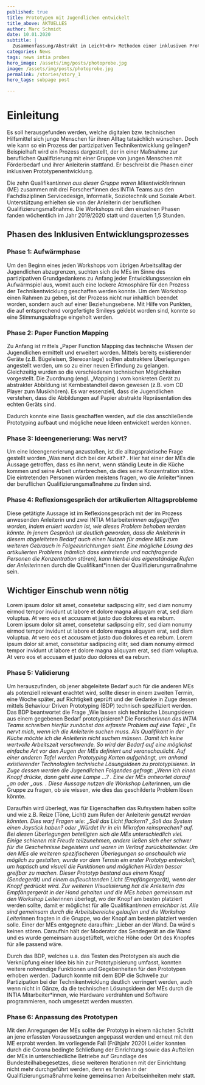 ```yaml
---
published: true
title: Prototypen mit Jugendlichen entwickelt
title_above: AKTUELLES
author: Marc Schmidt
date: 10.01.2020
subtitle: |
  Zusammenfassung/Abstrakt in Leicht<br> Methoden einer inklusiven Prototypenentwicklung mit Jugendlichen mit Beeinträchtigung. Das INTIA Projekt strebt eine Technikentwicklung an, die Jugendliche aus dem Kontext der Behinderten und Jugendhilfe partizipativ mitgestalten.
categories: News
tags: news intia probes
hero_image: /assets/img/posts/photoprobe.jpg
image: /assets/img/posts/photoprobe.jpg
permalink: /stories/story_1
hero_tags: subpage post

---
```


# Einleitung
Es soll herausgefunden werden, welche digitalen bzw. technischen Hilfsmittel sich junge Menschen für
ihren Alltag tatsächlich wünschen. Doch wie kann so ein Prozess der partizipativen Technikentwicklung
gelingen? Beispielhaft wird ein Prozess dargestellt, der in einer Maßnahme zur beruflichen
Qualifizierung mit einer Gruppe von jungen Menschen mit Förderbedarf und ihrer Anleiterin stattfand.
Er beschreibt die Phasen einer inklusiven Prototypenentwicklung.

Die zehn Qualifikant*innen aus dieser Gruppe waren Mitentwickler*innen (ME) zusammen mit drei
Forscher*innen des INTIA Teams aus den Fachdisziplinen Servicedesign, Informatik, Soziotechnik und
Soziale Arbeit. Unterstützung erhielten sie von der Anleiterin der beruflichen
Qualifizierungsmaßnahme. Die Workshops mit den einzelnen Phasen fanden wöchentlich im Jahr
2019/2020 statt und dauerten 1,5 Stunden.

## Phasen des Inklusiven Entwicklungsprozesses
### Phase 1: Aufwärmphase
Um den Beginn eines jeden Workshops vom übrigen Arbeitsalltag der Jugendlichen abzugrenzen,
suchten sich die MEs im Sinne des partizipativen Grundgedankens zu Anfang jeder
Entwicklungssession ein Aufwärmspiel aus, womit auch eine lockere Atmosphäre für den Prozess der
Technikentwicklung geschaffen werden konnte. Um dem Workshop einen Rahmen zu geben, ist der
Prozess nicht nur inhaltlich beendet worden, sondern auch auf einer Beziehungsebene. Mit Hilfe von
Punkten, die auf entsprechend vorgefertigte Smileys geklebt worden sind, konnte so eine
Stimmungsabfrage eingeholt werden.

### Phase 2: Paper Function Mapping
Zu Anfang ist mittels „Paper Function Mapping das technische Wissen der Jugendlichen ermittelt und
erweitert worden. Mittels bereits existierender Geräte (z.B. Bügeleisen, Stereoanlage) sollten
abstraktere Überlegungen angestellt werden, um so zu einer neuen Erfindung zu gelangen.
Gleichzeitig wurden so die verschiedenen technischen Möglichkeiten vorgestellt. Die Zuordnung (engl.
„Mapping ) vom konkreten Gerät zu abstrakter Abbildung ist Kernbestandteil davon gewesen (z.B.
vom CD Player zum Musikhören). Es war essenziell, dass die Jugendlichen verstehen, dass die
Abbildungen auf Papier abstrakte Repräsentation des echten Geräts sind.

Dadurch konnte eine Basis geschaffen werden, auf die das anschließende Prototyping aufbaut und
mögliche neue Ideen entwickelt werden können.

### Phase 3: Ideengenerierung: Was nervt?
Um eine Ideengenerierung anzustoßen, ist die alltagspraktische Frage gestellt worden „Was nervt dich
bei der Arbeit? . Hier hat einer der MEs die Aussage getroffen, dass es ihn nervt, wenn ständig Leute
in die Küche kommen und seine Arbeit unterbrechen, da dies seine Konzentration störe. Die
eintretenden Personen würden meistens fragen, wo die Anleiter*innen der beruflichen
Qualifizierungsmaßnahme zu finden sind.

### Phase 4: Reflexionsgespräch der artikulierten Alltagsprobleme
Diese getätigte Aussage ist im Reflexionsgespräch mit der im Prozess anwesenden Anleiterin und zwei
INTIA Mitarbeiter*innen aufgegriffen worden, indem eruiert worden ist, wie dieses Problem behoben
werden könnte. In jenem Gespräch ist deutlich geworden, dass die Anleiterin in diesem abgeleiteten
Bedarf auch einen Nutzen für andere MEs zum weiteren Gebrauch in Folgeeinrichtungen sieht. Eine
mögliche Lösung des artikulierten Problems (nämlich dass eintretende und nachfragende Personen die
Konzentration stören), kann hierbei das eigenständige Rufen der Anleiter*innen durch die
Qualifikant*innen der Qualifizierungsmaßnahme sein.

<div class="highlighter two-columns">

## Wichtiger Einschub wenn nötig
Lorem ipsum dolor sit amet, consetetur sadipscing elitr, sed diam nonumy eirmod tempor invidunt ut labore et dolore magna aliquyam erat, sed diam voluptua. At vero eos et accusam et justo duo dolores et ea rebum.
<br>
Lorem ipsum dolor sit amet, consetetur sadipscing elitr, sed diam nonumy eirmod tempor invidunt ut labore et dolore magna aliquyam erat, sed diam voluptua. At vero eos et accusam et justo duo dolores et ea rebum. Lorem ipsum dolor sit amet, consetetur sadipscing elitr, sed diam nonumy eirmod tempor invidunt ut labore et dolore magna aliquyam erat, sed diam voluptua. At vero eos et accusam et justo duo dolores et ea rebum.
</div>

### Phase 5: Validierung
Um herauszufinden, ob jener abgeleitete Bedarf auch für die anderen MEs als potenziell relevant
erachtet wird, sollte dieser in einem zweiten Termin, eine Woche später, auf Richtigkeit geprüft und
der Gedanke in Zuge dessen mittels Behaviour Driven Prototyping (BDP) technisch spezifiziert werden.
Das BDP beantwortet die Frage „Wie lassen sich technische Lösungsideen aus einem gegebenen
Bedarf prototypisieren? Die Forscher*innen des INTIA Teams schreiben hierfür zunächst das erfasste
Problem auf eine Tafel: „Es nervt mich, wenn ich die Anleiterin suchen muss. Als Qualifikant in der
Küche möchte ich die Anleiterin nicht suchen müssen. Damit ich keine wertvolle Arbeitszeit
verschwende. So wird der Bedarf auf eine möglichst einfache Art vor den Augen der MEs definiert und
veranschaulicht. Auf einer anderen Tafel werden Prototyping Karten aufgehängt, um anhand
existierender Technologien technische Lösungsideen zu prototypisieren. In Zuge dessen werden die
Jugendlichen Folgendes gefragt: „Wenn ich einen Knopf drücke, dann geht eine Lampe …? . Eine der
MEs antwortet darauf „an oder „aus. . Diese Aussage nutzen die Workshop Leiter*innen, um die
Gruppe zu fragen, ob sie wissen, wie dies das geschilderte Problem lösen könnte.

Daraufhin wird überlegt, was für Eigenschaften das Rufsystem haben sollte und wie z.B. Reize (Töne,
Licht) zum Rufen der Anleiter*in genutzt werden könnten. Dies warf Fragen wie: „Soll das Licht
flackern? „Soll das System einen Joystick haben? oder „Würdet ihr in ein Mikrofon reinsprechen?
auf. Bei diesen Überlegungen beteiligten sich die MEs unterschiedlich viel. Einige schienen mit Freude
teilzunehmen, andere ließen sich eher schwer für die Geschehnisse begeistern und waren im Verlauf
zurückhaltender. Um den MEs die weiteren spezifischeren Überlegungen so anschaulich wie möglich zu
gestalten, wurde vor dem Termin ein erster Prototyp entwickelt, um haptisch und visuell die
Funktionen und möglichen Hürden besser greifbar zu machen. Dieser Prototyp bestand aus einem
Knopf (Sendegerät) und einem aufleuchtenden Licht (Empfängergerät), wenn der Knopf gedrückt wird.
Zur weiteren Visualisierung hat die Anleiterin das Empfängergerät in der Hand gehalten und die MEs
haben gemeinsam mit den Workshop Leiter*innen überlegt, wo der Knopf am besten platziert werden
sollte, damit er möglichst für alle Qualifikant*innen erreichbar ist. Alle sind gemeinsam durch die
Arbeitsbereiche gelaufen und die Workshop Leiter*innen fragten in die Gruppe, wo der Knopf am
besten platziert werden solle. Einer der MEs entgegnete daraufhin: „Lieber an der Wand. Da würd s
keinen stören. Daraufhin hält der Moderator das Sendegerät an die Wand und es wurde gemeinsam
ausgetüftelt, welche Höhe oder Ort des Knopfes für alle passend wäre. 

Durch das BDP, welches u.a. das Testen des Prototypen als auch die Verknüpfung einer Idee bis hin
zur Prototypisierung umfasst, konnten weitere notwendige Funktionen und Gegebenheiten für den
Prototypen erhoben werden. Dadurch konnte mit dem BDP die Schwelle zur Partizipation bei der
Technikentwicklung deutlich verringert werden, auch wenn nicht in Gänze, da die technischen
Lösungsideen der MEs durch die INTIA Mitarbeiter*innen, wie Hardware verdrahten und Software
programmieren, noch umgesetzt werden mussten.

### Phase 6: Anpassung des Prototypen

Mit den Anregungen der MEs sollte der Prototyp in einem nächsten Schritt an jene erfassten
Voraussetzungen angepasst werden und erneut mit den ME erprobt werden. Im vorliegende Fall
(Frühjahr 2020) Leider konnten durch die Corona bedingte Schließung der Einrichtung sowie das
Aufteilen der MEs in unterschiedliche Betriebe auf Grundlage des Bundesteilhabegesetzes, diese
weiteren Iterationen mit der Einrichtung nicht mehr durchgeführt werden, denn es fanden in der
Qualifizierungsmaßnahme keine gemeinsamen Arbeitseinheiten mehr statt.







